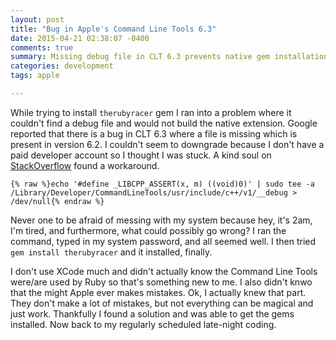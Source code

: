 ```yaml
---
layout: post
title: "Bug in Apple's Command Line Tools 6.3"
date: 2015-04-21 02:38:07 -0400
comments: true
summary: Missing debug file in CLT 6.3 prevents native gem installation.
categories: development
tags: apple

---
```

While trying to install ```therubyracer``` gem I ran into a problem where it couldn't find a debug file and would not build the native extension. Google reported that there is a bug in CLT 6.3 where a file is missing which is present in version 6.2. I couldn't seem to downgrade because I don't have a paid developer account so I thought I was stuck. A kind soul on [StackOverflow](http://stackoverflow.com/a/29576048) found a workaround. <!-- more -->

``` plain
{% raw %}echo '#define _LIBCPP_ASSERT(x, m) ((void)0)' | sudo tee -a /Library/Developer/CommandLineTools/usr/include/c++/v1/__debug > /dev/null{% endraw %}
```

Never one to be afraid of messing with my system because hey, it's 2am, I'm tired, and furthermore, what could possibly go wrong? I ran the command, typed in my system password, and all seemed well. I then tried ```gem install therubyracer``` and it installed, finally.

I don't use XCode much and didn't actually know the Command Line Tools were/are used by Ruby so that's something new to me. I also didn't knwo that the might Apple ever makes mistakes. Ok, I actually knew that part. They don't make a lot of mistakes, but not everything can be magical and just work. Thankfully I found a solution and was able to get the gems installed. Now back to my regularly scheduled late-night coding.